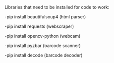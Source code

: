 Libraries that need to be installed for code to work:

-pip install beautifulsoup4 (html parser)

-pip install requests (webscraper)

-pip install opencv-python (webcam)

-pip install pyzbar (barcode scanner)

-pip install decode (barcode decoder)
